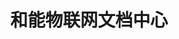 ---
home: true
title: 和能物联网文档中心
description: 最符合国内物联场景的物联网平台 
tagline: 最符合国内物联场景的物联网平台 
heroImage: /head.png 
actionText: 快速上手 →
actionLink: /Iot-doc/01 基础/
features:
- title: 微服务架构
  details: 支持集群大规模部署,支持千万级设备连接 
- title: 数据孪生  
  details: 支持数据孪生,快速构建智慧工业等物联平台 
- title: 组态监控 
  details: 组态数据监控平台,适应多种运维监控场景 
footer: MIT Licensed | Copyright © 2020 www.HnLinks.cn
---